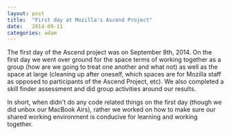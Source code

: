 ```yaml
---
layout: post
title:  "First day at Mozilla's Ascend Project"
date:   2014-09-11
categories: adam
---
```


The first day of the Ascend project was on September 8th, 2014. On the first day we went over ground for the space terms of working together as a group (how are we going to treat one another and what not) as well as the space at large (cleaning up after oneself, which spaces are for Mozilla staff as opposed to participants of the Ascend Project, etc). We also completed a skill finder assessment and did group activities around our results.

In short, when didn't do any code related things on the first day (though we did unbox our MacBook Airs), rather we worked on how to make sure our shared working environment is conducive for learning and working together.
